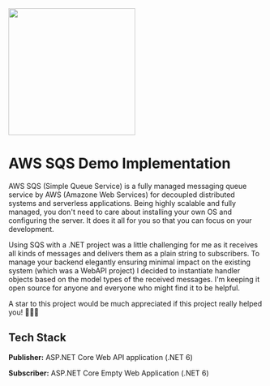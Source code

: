 <img src="https://cdn.cdnlogo.com/logos/a/29/aws-sqs.svg" width="250">

# AWS SQS Demo Implementation

AWS SQS (Simple Queue Service) is a fully managed messaging queue service by 
AWS (Amazone Web Services) for decoupled distributed systems and serverless applications.
Being highly scalable and fully managed, you don't need to care about installing your
own OS and configuring the server. It does it all for you so that you can focus on your
development.

Using SQS with a .NET project was a little challenging for me as it receives all kinds of
 messages and delivers them as a plain string to subscribers. To manage your backend elegantly 
 ensuring minimal impact on the existing system (which was a WebAPI project) I decided to 
 instantiate handler objects based on the model types of the received messages. I'm keeping it 
 open source for anyone and everyone who might find it to be helpful.

 A star to this project would be much appreciated if this project really helped you! 🥰🥰🥰

 
## Tech Stack

**Publisher:** ASP.NET Core Web API application (.NET 6)

**Subscriber:** ASP.NET Core Empty Web Application (.NET 6)
